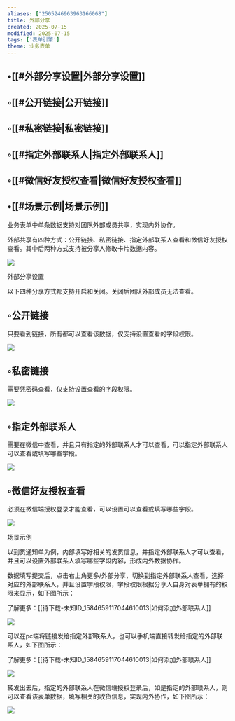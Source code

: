 ```yaml
---
aliases: ["2505246963963166068"]
title: 外部分享
created: 2025-07-15
modified: 2025-07-15
tags: ['表单引擎']
theme: 业务表单
---
```


## •[[#外部分享设置|外部分享设置]]

## ◦[[#公开链接|公开链接]]

## ◦[[#私密链接|私密链接]]

## ◦[[#指定外部联系人|指定外部联系人]]

## ◦[[#微信好友授权查看|微信好友授权查看]]

## •[[#场景示例|场景示例]]

业务表单中单条数据支持对团队外部成员共享，实现内外协作。

外部共享有四种方式：公开链接、私密链接、指定外部联系人查看和微信好友授权查看。其中后两种方式支持被分享人修改卡片数据内容。

![](744b25c9018ab2c722fa10985f1f4481.jpg)

外部分享设置

以下四种分享方式都支持开启和关闭。关闭后团队外部成员无法查看。

## ◦公开链接

只要看到链接，所有都可以查看该数据，仅支持设置查看的字段权限。

![](990198a341661ec1e4bbe1540e809cb0.jpg)

## ◦私密链接

需要凭密码查看，仅支持设置查看的字段权限。

![](fb5f36e2c926a272152e4f377c2b0a40.jpg)

## ◦指定外部联系人

需要在微信中查看，并且只有指定的外部联系人才可以查看，可以指定外部联系人可以查看或填写哪些字段。

![](606f412439143403a274eb86025e758a.jpg)

## ◦微信好友授权查看

必须在微信端授权登录才能查看，可以设置可以查看或填写哪些字段。

![](63a2d565fab00fc607ec83e06c420b74.jpg)

场景示例

以到货通知单为例，内部填写好相关的发货信息，并指定外部联系人才可以查看，并且可以设置外部联系人填写哪些字段内容，形成内外数据协作。

数据填写提交后，点击右上角更多/外部分享，切换到指定外部联系人查看，选择对应的外部联系人，并且设置字段权限，字段权限根据分享人自身对表单拥有的权限来显示，如下图所示：

了解更多：[[待下载-未知ID_1584659117044610013|如何添加外部联系人]]

![](0508160868576869b42183980693c367.jpg)

可以在pc端将链接发给指定外部联系人，也可以手机端直接转发给指定的外部联系人，如下图所示：

了解更多：[[待下载-未知ID_1584659117044610013|如何添加外部联系人]]

![](7cdf45320c4939a7047eeed6c689fcaf.jpg)

转发出去后，指定的外部联系人在微信端授权登录后，如是指定的外部联系人，则可以查看该表单数据，填写相关的收货信息，实现内外协作，如下图所示：

![](9eaf12fe19de59899a9e2b359ae626b9.jpg)